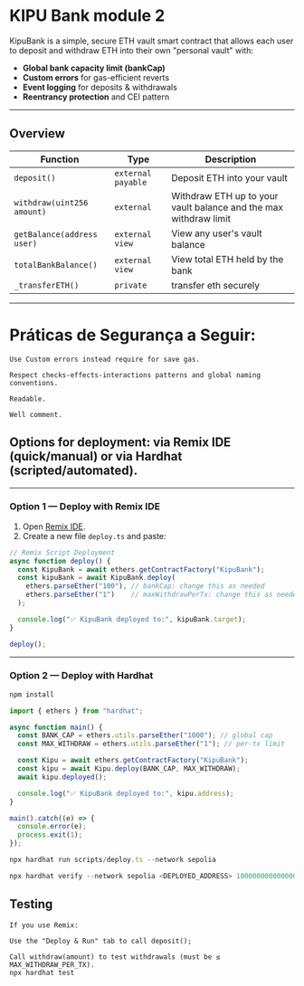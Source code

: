 # KIPU Bank module 2

KipuBank is a simple, secure ETH vault smart contract that allows each user to deposit and withdraw ETH into their own "personal vault" with:

- **Global bank capacity limit (bankCap)**
- **Custom errors** for gas-efficient reverts
- **Event logging** for deposits & withdrawals
- **Reentrancy protection** and CEI pattern


---

## Overview

| Function | Type | Description |
|---------|------|-------------|
| `deposit()` | `external payable` | Deposit ETH into your vault |
| `withdraw(uint256 amount)` | `external` | Withdraw ETH up to your vault balance and the max withdraw limit |
| `getBalance(address user)` | `external view` | View any user's vault balance |
| `totalBankBalance()` | `external view` | View total ETH held by the bank |
| `_transferETH()` | `private` | transfer eth securely |

---



# Práticas de Segurança a Seguir:

    Use Custom errors instead require for save gas.

    Respect checks-effects-interactions patterns and global naming conventions.

    Readable.

    Well comment.

## Options for deployment: via **Remix IDE** (quick/manual) or via **Hardhat** (scripted/automated).

---

### Option 1 — Deploy with Remix IDE

1. Open [Remix IDE](https://remix.ethereum.org).
2. Create a new file `deploy.ts` and paste:

```javascript
// Remix Script Deployment
async function deploy() {
  const KipuBank = await ethers.getContractFactory("KipuBank");
  const kipuBank = await KipuBank.deploy(
    ethers.parseEther("100"), // bankCap: change this as needed
    ethers.parseEther("1")    // maxWithdrawPerTx: change this as needed
  );

  console.log("✅ KipuBank deployed to:", kipuBank.target);
}

deploy();
```
---

### Option 2 — Deploy with Hardhat


```typescript
npm install

import { ethers } from "hardhat";

async function main() {
  const BANK_CAP = ethers.utils.parseEther("1000"); // global cap
  const MAX_WITHDRAW = ethers.utils.parseEther("1"); // per-tx limit

  const Kipu = await ethers.getContractFactory("KipuBank");
  const kipu = await Kipu.deploy(BANK_CAP, MAX_WITHDRAW);
  await kipu.deployed();

  console.log("✅ KipuBank deployed to:", kipu.address);
}

main().catch((e) => {
  console.error(e);
  process.exit(1);
});

npx hardhat run scripts/deploy.ts --network sepolia

npx hardhat verify --network sepolia <DEPLOYED_ADDRESS> 1000000000000000000000 1000000000000000000
```

## Testing
```
If you use Remix:

Use the "Deploy & Run" tab to call deposit();

Call withdraw(amount) to test withdrawals (must be ≤ MAX_WITHDRAW_PER_TX).
npx hardhat test
```
